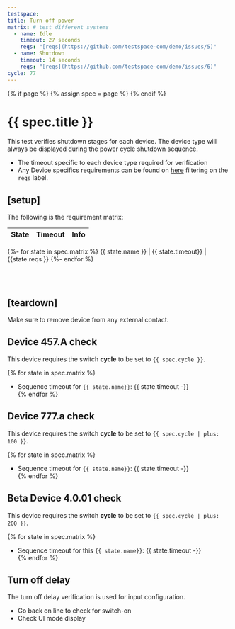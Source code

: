 ```yaml
---
testspace:
title: Turn off power
matrix: # test different systems
  - name: Idle
    timeout: 27 seconds
    reqs: "[reqs](https://github.com/testspace-com/demo/issues/5)"
  - name: Shutdown
    timeout: 14 seconds
    reqs: "[reqs](https://github.com/testspace-com/demo/issues/6)"
cycle: 77
---
```


{% if page %} {% assign spec = page %} {% endif %}

# {{ spec.title }}
This test verifies shutdown stages for each device. The device type will always be displayed during the power cycle shutdown sequence.

- The timeout specific to each device type required for verification
- Any Device specifics requirements can be found on [here](https://github.com/testspace-com/demo/issues?q=is%3Aissue+is%3Aopen+label%3Areqs) filtering on the `reqs` label. 

## [setup]
The following is the requirement matrix:

State | Timeout | Info
-----| --------| ----- 
{%- for state in spec.matrix %}
  {{ state.name }} | {{ state.timeout}} | {{state.reqs }} 
{%- endfor %}

<br>
<br>


## [teardown]
Make sure to remove device from any external contact.

## Device 457.A check
This device requires the switch **cycle** to be set to `{{ spec.cycle }}`. 

{% for state in spec.matrix %}
* Sequence timeout for `{{ state.name}}`: {{ state.timeout -}}   
{% endfor %}


## Device 777.a check
This device requires the switch **cycle** to be set to `{{ spec.cycle | plus: 100 }}`. 

{% for state in spec.matrix %}
* Sequence timeout for `{{ state.name}}`: {{ state.timeout -}}   
{% endfor %}


## Beta Device 4.0.01 check
This device requires the switch **cycle** to be set to `{{ spec.cycle | plus: 200 }}`. 

{% for state in spec.matrix %}
* Sequence timeout for this `{{ state.name}}`: {{ state.timeout -}}   
{% endfor %}


## Turn off delay
The turn off delay verification is used for input configuration.

- Go back on line to check for switch-on
- Check UI mode display
